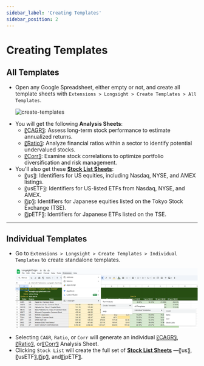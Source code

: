 ```yaml
---
sidebar_label: 'Creating Templates'
sidebar_position: 2
---
```


# Creating Templates

## All Templates
- Open any Google Spreadsheet, either empty or not, and create all template sheets with `Extensions > Longsight > Create Templates > All Templates`.
  <p>
    <img 
      src="/figs/create_templates_2000.gif" 
      alt="create-templates" 
      style={{ maxWidth: "100%", height: "auto" }} />
  </p>
- You will get the following **Analysis Sheets**:
  - [〖CAGR〗](/docs/Analysis/cagr.md): Assess long-term stock performance to estimate annualized returns. 
  - [〖Ratio〗](/docs/Analysis/ratio.md): Analyze financial ratios within a sector to identify potential undervalued stocks.
  - [〖Corr〗](/docs/Analysis/corr.md): Examine stock correlations to optimize portfolio diversification and risk management.
- You'll also get these **[Stock List Sheets](/docs/stock-lists.md)**:
  - 〖us〗: Identifiers for US equities, including Nasdaq, NYSE, and AMEX listings.
  - 〖usETF〗: Identifiers for US-listed ETFs from Nasdaq, NYSE, and AMEX.
  - 〖jp〗: Identifiers for Japanese equities listed on the Tokyo Stock Exchange (TSE).
  - 〖jpETF〗: Identifiers for Japanese ETFs listed on the TSE.

---

## Individual Templates
- Go to `Extensions > Longsight > Create Templates > Individual Templates` to create standalone templates.
  <p>
    <img 
      src="/figs/individual_templates.png" 
      alt="create-templates" 
      style={{ maxWidth: "100%", height: "auto" }} />
  </p>
- Selecting `CAGR`, `Ratio`, or `Corr` will generate an individual [〖CAGR〗](/docs/Analysis/cagr.md),[〖Ratio〗](/docs/Analysis/ratio.md), or[〖Corr〗](/docs/Analysis/corr.md) Analysis Sheet.
- Clicking `Stock List` will create the full set of **[Stock List Sheets](/docs/stock-lists.md)** —〖us〗,〖usETF〗,〖jp〗, and〖jpETF〗.